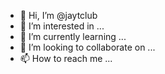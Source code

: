 - 👋 Hi, I’m @jaytclub
- 👀 I’m interested in ...
- 🌱 I’m currently learning ...
- 💞️ I’m looking to collaborate on ...
- 📫 How to reach me ...

<!---
jaytclub/jaytclub is a ✨ special ✨ repository because its `README.md` (this file) appears on your GitHub profile.
You can click the Preview link to take a look at your changes.
--->
